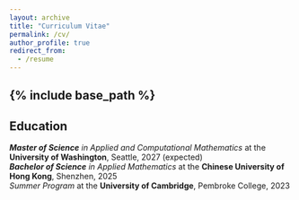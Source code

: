 ```yaml
---
layout: archive
title: "Curriculum Vitae"
permalink: /cv/
author_profile: true
redirect_from:
  - /resume
---
```


{% include base_path %}
----
## Education  
<i><b>Master of Science</b> in Applied and Computational Mathematics</i> at the <b>University of Washington</b>, Seattle, 2027 (expected)  
<i><b>Bachelor of Science</b> in Applied Mathematics</i> at the <b>Chinese University of Hong Kong</b>, Shenzhen, 2025  
<i>Summer Program</i> at the <b>University of Cambridge</b>, Pembroke College, 2023
